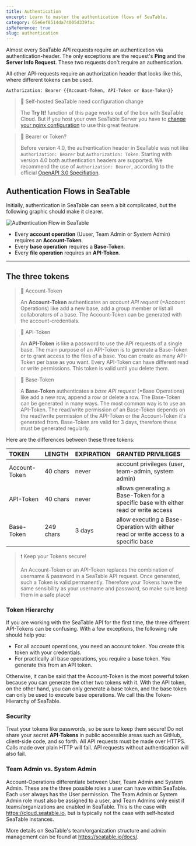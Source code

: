 ```yaml
---
title: Authentication
excerpt: Learn to master the authentication flows of SeaTable.
category: 65e6ef8514da74005d339fac
isReference: true
slug: authentication
---
```


<style>
.markdown-body {
	--markdown-title-marginTop: 2em;
}
</style>

Almost every SeaTable API requests require an authentication via authentication-header. The only exceptions are the request's **Ping** and the **Server Info Request**. These two requests don't require an authentication.

All other API-requests require an authorization header that looks like this, where different tokens can be used.

`Authorization: Bearer {{Account-Token, API-Token or Base-Token}}`

> 🚧 Self-hosted SeaTable need configuration change
>
> The **Try It!** function of this page works out of the box with SeaTable Cloud. But if you host your own SeaTable Server you have to [change your nginx configuration](/reference/requirement-self-hosted) to use this great feature.

> 📘 Bearer or Token?
>
> Before version 4.0, the authentication header in SeaTable was not like `Authorization: Bearer` but `Authorization: Token`. Starting with version 4.0 both authentication headers are supported. We recommend the use of `Authorization: Bearer`, according to the official [OpenAPI 3.0 Specifiation](https://swagger.io/docs/specification/authentication/bearer-authentication/).

## Authentication Flows in SeaTable

Initially, authentication in SeaTable can seem a bit complicated, but the following graphic should make it clearer.

![Authentication Flow in SeaTable](https://seatable.io/wp-content/uploads/2023/03/authentication-flow-in-seatable2.png)

- Every **account operation** (Uuser, Team Admin or System Admin) requires an **Account-Token**.
- Every **base operation** requires a **Base-Token**.
- Every **file operation** requires an **API-Token**.

---

## The three tokens

> 📘 Account-Token
>
> An **Account-Token** authenticates an _account API request_ (=Account Operations) like add a new base, add a group member or list all collaborators of a base. The Account-Token can be generated with the account-credentials.

> 📘 API-Token
>
> An **API-Token** is like a password to use the API requests of a single base. The main purpose of an API-Token is to generate a Base-Token or to grant access to the files of a base.
> You can create as many API-Token per base as you want. Every API-Token can have different read or write permissions. This token is valid until you delete them.

> 📘 Base-Token
>
> A **Base-Token** authenticates a _base API request_ (=Base Operations) like add a new row, append a row or delete a row. The Base-Token can be generated in many ways. The most common way is to use an API-Token.
> The read/write permission of an Base-Token depends on the read/write permission of the API-Token or the Account-Token it's generated from. Base-Token are valid for 3 days, therefore these must be generated regularly.

Here are the differences between these three tokens:

| TOKEN         | LENGTH    | EXPIRATION | GRANTED PRIVILEGES                                                                   |
| :------------ | :-------- | :--------- | :----------------------------------------------------------------------------------- |
| Account-Token | 40 chars  | never      | account privileges (user, team-admin, system admin)                                  |
| API-Token     | 40 chars  | never      | allows generating a Base-Token for a specific base with either read or write access  |
| Base-Token    | 249 chars | 3 days     | allow executing a Base-Operation with either read or write access to a specific base |

> ❗ Keep your Tokens secure!
>
> An Account-Token or an API-Token replaces the combination of username & password in a SeaTable API request. Once generated, such a Token is valid permanently.
> Therefore your Tokens have the same sensibility as your username and password, so make sure keep them in a safe place!

### Token Hierarchy

If you are working with the SeaTable API for the first time, the three different API-Tokens can be confusing. With a few exceptions, the following rule should help you:

- For all account operations, you need an account token. You create this token with your credentials.
- For practically all base operations, you require a base token. You generate this from an API token.

Otherwise, it can be said that the Account-Token is the most powerful token because you can generate the other two tokens with it. With the API token, on the other hand, you can only generate a base token, and the base token can only be used to execute base operations. We call this the Token-Hierarchy of SeaTable.

### Security

Treat your tokens like passwords, so be sure to keep them secure! Do not share your secret **API-Tokens** in public accessible areas such as GitHub, client-side code, and so forth. All API requests must be made over HTTPS. Calls made over plain HTTP will fail. API requests without authentication will also fail.

### Team Admin vs. System Admin

Account-Operations differentiate between User, Team Admin and System Admin. These are the three possible roles a user can have within SeaTable. Each user always has the User permission. The Team Admin or System Admin role must also be assigned to a user, and Team Admins only exist if teams/organizations are enabled in SeaTable. This is the case with <https://cloud.seatable.io>, but is typically not the case with self-hosted SeaTable instances.

More details on SeaTable's team/organization structure and admin management can be found at <https://seatable.io/docs/>.
